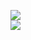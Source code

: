 [![](https://img.shields.io/badge/Made%20With-Github%20Spray-lightgrey.svg?style=for-the-badge&logo=github)](https://github.com/Annihil/github-spray#48)  
[![](https://i.imgur.com/2DrTn0Z.gif)](https://github.com/Annihil/github-spray)